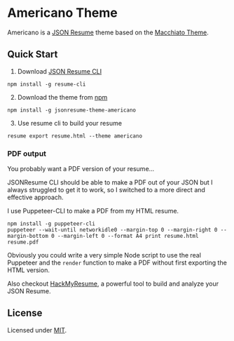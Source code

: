# Americano Theme

Americano is a [JSON Resume](https://jsonresume.org/) theme based on the [Macchiato Theme](https://github.com/biosan/jsonresume-theme-macchiato).


## Quick Start


1. Download [JSON Resume CLI](https://jsonresume.org/)
  ```
  npm install -g resume-cli
  ```

2. Download the theme from [npm](https://www.npmjs.com/)
  ```
  npm install -g jsonresume-theme-americano
  ```

3. Use resume cli to build your resume
  ```
  resume export resume.html --theme americano
  ```

### PDF output

You probably want a PDF version of your resume...

JSONResume CLI should be able to make a PDF out of your JSON but I always struggled to get it to work,
so I switched to a more direct and effective approach.

I use Puppeteer-CLI to make a PDF from my HTML resume.

```
npm install -g puppeteer-cli
puppeteer --wait-until networkidle0 --margin-top 0 --margin-right 0 --margin-bottom 0 --margin-left 0 --format A4 print resume.html resume.pdf
```

Obviously you could write a very simple Node script to use the real Puppeteer and the `render` function to make a PDF without first exporting the HTML version.

Also checkout [HackMyResume](https://github.com/hacksalot/HackMyResume), a powerful tool to build and analyze your JSON Resume.


## License

Licensed under [MIT](https://choosealicense.com/licenses/mit/).

